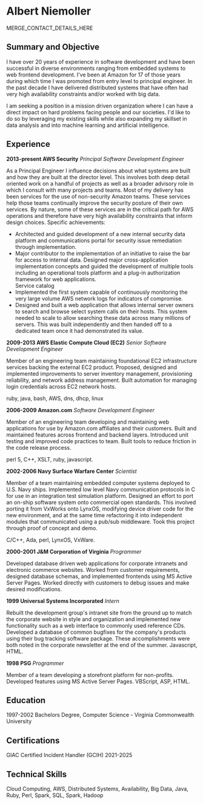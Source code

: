 # Albert Niemoller

MERGE_CONTACT_DETAILS_HERE

## Summary and Objective

I have over 20 years of experience in software development and have been
successful in diverse environments ranging from embedded systems to web frontend
development. I've been at Amazon for 17 of those years during which time I was
promoted from entry level to principal engineer. In the past decade I have
delivered distributed systems that have often had very high availability
constraints and/or worked with big data. 

I am seeking a position in a mission driven organization where I can have a
direct impact on hard problems facing people and our societies. I'd like to do
so by leveraging my existing skills while also expanding my skillset in data
analysis and into machine learning and artificial intelligence. 

## Experience

**2013-present AWS Security** *Principal Software Development Engineer*

As a Principal Engineer I influence decisions about what systems are built and
how they are built at the director level. This involves both deep detail
oriented work on a handful of projects as well as a broader advisory role in
which I consult with many projects and teams. Most of my delivery has been 
services for the use of non-security Amazon teams. These services help those 
teams continually improve the security posture of their own services. By nature,
some of these services are in the critical path for AWS operations and therefore
have very high availability constraints that inform design choices. Specific
achievements:

+ Architected and guided development of a new internal security data platform
and communications portal for security issue remediation through implementation.
+ Major contributor to the implementation of an initiative to raise the bar for
access to internal data. Designed major cross-application implementation
concepts and guided the development of multiple tools including an operational
tools platform and a plug-in authorization framework for web applications.  
Service catalog
+ Implemented the first system capable of continuously monitoring the very large
volume AWS network logs for indicators of compromise. 
+ Designed and built a web application that allows internal server owners to
search and browse select system calls on their hosts. This system needed to
scale to allow searching these data across many millions of servers. This was
built independently and then handed off to a dedicated team once it had
demonstrated its value. 

**2009-2013 AWS Elastic Compute Cloud (EC2)** *Senior Software Development Engineer*

Member of an engineering team maintaining foundational EC2 infrastructure
services backing the external EC2 product.  Proposed, designed and implemented
improvements to server inventory management, provisioning reliability, and
network address management.  Built automation for managing login credentials
across EC2 network hosts. 

ruby, java, bash, AWS, dns, dhcp, linux

**2006-2009 Amazon.com** *Software Development Engineer*

Member of an engineering team developing and maintaining web applications for
use by Amazon.com affiliates and their customers. Built and maintained features
across frontend and backend layers. Introduced unit testing and improved code
practices to team. Built tools to reduce friction in the code release process. 

perl 5, C++, XSLT, ruby, javascript.

**2002-2006 Navy Surface Warfare Center** *Scientist*

Member of a team maintaining embedded computer systems deployed to U.S. Navy
ships. Implemented low level Navy communication protocols in C for use in an
integration test simulation platform. Designed an effort to port an on-ship
software system onto commercial open standards. This involved porting it from
VxWorks onto LynxOS, modifying device driver code for the new environment, and
at the same time refactoring it into independent modules that communicated using
a pub/sub middleware. Took this project through proof of concept and demo. 

 C/C++, Ada, perl, LynxOS, VxWare. 

**2000-2001 J&M Corporation of Virginia** *Programmer*

Developed database driven web applications for corporate intranets and electronic 
commerce websites. Worked from customer requirements, designed database schemas,
and implemented frontends using MS Active Server Pages. Worked directly with
customers to debug issues and make desired modifications.

**1999 Universal Systems Incorporated** *Intern*

Rebuilt the development group's intranet site from the ground up to match the corporate 
website in style and organization and implemented new functionality such as a web 
interface to commonly used reference CDs. Developed a database of common
bugfixes for the company's products using their bug tracking software package. These 
accomplishments were both noted in the corporate newsletter at the end of the
summer. Javascript, HTML.

**1998 PSG** *Programmer*

Member of a team developing a storefront platform for non-profits. Developed
features using MS Active Server Pages. VBScript, ASP, HTML.

## Education

1997-2002 Bachelors Degree, Computer Science - Virginia Commonwealth University

## Certifications

GIAC Certified Incident Handler (GCIH) 2021-2025

## Technical Skills

Cloud Computing, AWS, Distributed Systems, Availability, Big Data, Java, Ruby, Perl, Spark, SQL, Spark, Hadoop